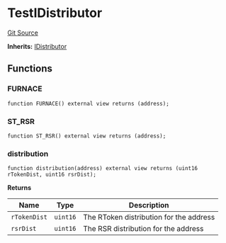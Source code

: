 # TestIDistributor
[Git Source](https://github.com/larrythecucumber321/protocol/blob/0e60393685a4ae7994ac986273cdfa4cf9c069ed/contracts/interfaces/IDistributor.sol)

**Inherits:**
[IDistributor](/tools/docgen/src/contracts/interfaces/IDistributor.sol/interface.IDistributor.md)


## Functions
### FURNACE


```solidity
function FURNACE() external view returns (address);
```

### ST_RSR


```solidity
function ST_RSR() external view returns (address);
```

### distribution


```solidity
function distribution(address) external view returns (uint16 rTokenDist, uint16 rsrDist);
```
**Returns**

|Name|Type|Description|
|----|----|-----------|
|`rTokenDist`|`uint16`|The RToken distribution for the address|
|`rsrDist`|`uint16`|The RSR distribution for the address|



